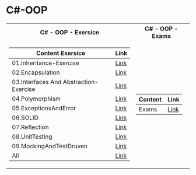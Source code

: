  <h1>C#-OOP</h1>


<table>

<tr>
  <th>C# - OOP - Exersice </th>
  <th>C# - OOP - Exams </th>
</tr>

<tr>

<td>

| **Content Exersice**                                                            | **Link**                                                   |
| --------------------------------------------------------------------- | ---------------------------------------------------------- |
| <a> 01.Inheritance-Exercise </a>            | <a href="https://github.com/Argatski/SoftUni/tree/main/C%23/05.C%23%20-%20OOP/Exercise/01.Inheritance_!"> Link</a> |
| <a> 02.Encapsulation </a>    | <a href="https://github.com/Argatski/SoftUni/tree/main/C%23/05.C%23%20-%20OOP/Exercise/02.Encapsulation"> Link</a> |
| <a> 03.Interfaces And Abstraction-Exercise </a>  | <a href="https://github.com/Argatski/SoftUni/tree/main/C%23/05.C%23%20-%20OOP/Exercise/03.InterfacesAndAbstraction"> Link</a> |
| <a> 04.Polymorphism</a> | <a href="https://github.com/Argatski/SoftUni/tree/main/C%23/05.C%23%20-%20OOP/Exercise/04.Polymorphism"> Link</a>|
| <a> 05.ExceptionsAndError </a>      | <a href="https://github.com/Argatski/SoftUni/tree/main/C%23/05.C%23%20-%20OOP/Exercise/05.ExceptionsAndError/ExceptionsAndErrorHandlingLab"> Link</a> |
| <a> 06.SOLID </a>            | <a href="https://github.com/Argatski/SoftUni/tree/main/C%23/05.C%23%20-%20OOP/Exercise/06.SOLID"> Link</a> |
| <a> 07.Reflection </a>     | <a href="https://github.com/Argatski/SoftUni/tree/main/C%23/05.C%23%20-%20OOP/Exercise/07.Reflection"> Link</a> |
| <a> 08.UnitTesting  </a> | <a href="https://github.com/Argatski/SoftUni/tree/main/C%23/05.C%23%20-%20OOP/Exercise/08.UnitTesting"> Link</a> |
| <a> 09.MockingAndTestDruven</a>                   | <a href="https://github.com/Argatski/SoftUni/tree/main/C%23/05.C%23%20-%20OOP/Exercise/09.MockingAndTestDriven"> Link</a> |
| <a> All</a> | <a href="https://github.com/Argatski/SoftUni/tree/main/C%23/05.C%23%20-%20OOP/Exercise"> Link</a> |

</td>
<td>

| **Content**                                                            | **Link**                                                   |
| --------------------------------------------------------------------- | ---------------------------------------------------------- |
| <a> Exams </a>               | <a href="https://github.com/Argatski/SoftUni/tree/main/C%23/05.C%23%20-%20OOP/Exam"> Link</a> |



</td>

